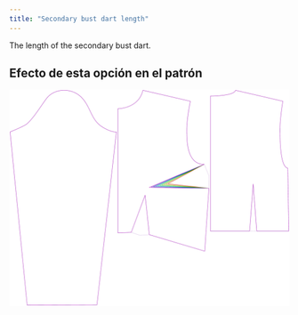 ```yaml
---
title: "Secondary bust dart length"
---
```


The length of the secondary bust dart.

## Efecto de esta opción en el patrón

![This image shows the effect of this option by superimposing several variants that have a different value for this option](breanna_secondarybustdartlength_sample.svg "Effect of this option on the pattern")
